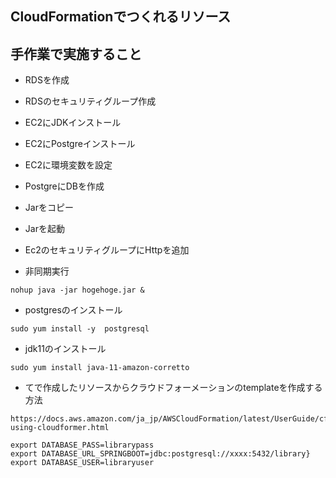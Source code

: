 ## CloudFormationでつくれるリソース


## 手作業で実施すること
* RDSを作成
* RDSのセキュリティグループ作成
* EC2にJDKインストール
* EC2にPostgreインストール
* EC2に環境変数を設定
* PostgreにDBを作成
* Jarをコピー
* Jarを起動
* Ec2のセキュリティグループにHttpを追加

* 非同期実行
```aidl
nohup java -jar hogehoge.jar &
```

* postgresのインストール
```aidl
sudo yum install -y  postgresql
```

* jdk11のインストール
```aidl
sudo yum install java-11-amazon-corretto
```
* てで作成したリソースからクラウドフォーメーションのtemplateを作成する方法
```aidl
https://docs.aws.amazon.com/ja_jp/AWSCloudFormation/latest/UserGuide/cfn-using-cloudformer.html
```

```aidl
export DATABASE_PASS=librarypass
export DATABASE_URL_SPRINGBOOT=jdbc:postgresql://xxxx:5432/library}
export DATABASE_USER=libraryuser

```